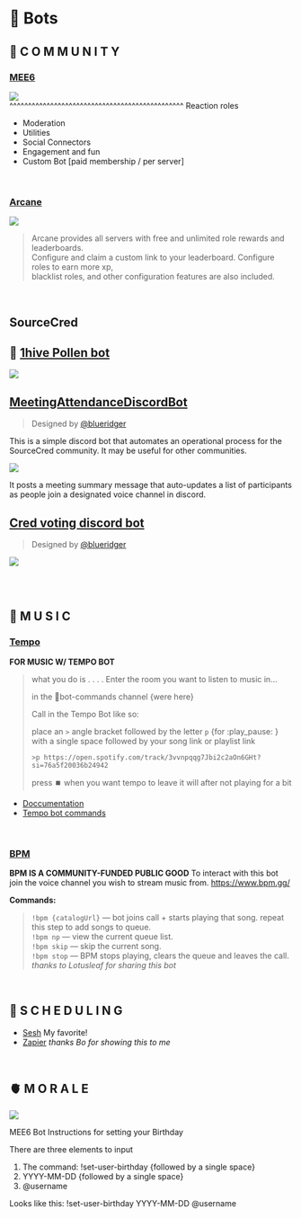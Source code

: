 # 🤖 Bots 

## 👥 C O M M U N I T Y

### [MEE6](https://mee6.xyz/)
![](https://cdn.discordapp.com/attachments/894474009759084564/929999256213938196/unknown.png)<br>
^^^^^^^^^^^^^^^^^^^^^^^^^^^^^^^^^^^^^^^^^^^^^^^ Reaction roles <br>
- Moderation
- Utilities
- Social Connectors
- Engagement and fun
- Custom Bot [paid membership / per server]

<br>

### [Arcane](https://top.gg/bot/437808476106784770)
![](https://images.discordapp.net/avatars/437808476106784770/771f3ccb67befe8c5a4a11072dbb63d5.png?size=128)
> Arcane provides all servers with free and unlimited role rewards and leaderboards. <br>
> Configure and claim a custom link to your leaderboard. Configure roles to earn more xp,  <br>
> blacklist roles, and other configuration features are also included. <br>
<br>


## SourceCred

## 🐝 [1hive Pollen bot](https://github.com/1Hive/pollen-bot)
![](https://sourcecred.io/assets/images/pbot-4027af071833bb5fc6368e73ed4fb850.png)


## [MeetingAttendanceDiscordBot](https://github.com/blueridger/MeetingAttendanceDiscordBot)
> Designed by [@blueridger](https://github.com/blueridger)

This is a simple discord bot that automates an operational process for the SourceCred community. It may be useful for other communities.

![](https://sourcecred.io/assets/images/meeting-ad8aec0e452e2cc9ad02cbd80281190b.png)

It posts a meeting summary message that auto-updates a list of participants as people join a designated voice channel in discord.

## [Cred voting discord bot](https://github.com/blueridger/cred-voting-discord-bot)
> Designed by [@blueridger](https://github.com/blueridger)

![](https://sourcecred.io/assets/images/tallyoo-2ea6dc6b121afc5d1047aeb1cff8461a.png)
 
<br>
<br>

## 🎹 M U S I C  

### [Tempo](https://tempobot.net/) 
__FOR MUSIC W/ TEMPO BOT__
>
> what you do is . . . .
> Enter the room you want to listen to music in...
>
> in the :satellite:bot-commands channel {were here} 
>
> Call in the Tempo Bot like so:
>
> place an `>` angle bracket followed by the letter `p`  {for :play_pause: } with a single space followed by your song link or playlist link 
>
> `>p https://open.spotify.com/track/3vvnpqqg7Jbi2c2aOn6GHt?si=76a5f20036b24942`
>
> press :stop_button: when you want tempo to leave it will after not playing for  a bit
- [Doccumentation](https://docs.tempobot.net/)
- [Tempo bot commands](https://tempobot.net/commands?prefix=%3E)

<br>

### [BPM](https://www.bpm.gg/)
__BPM IS A COMMUNITY-FUNDED PUBLIC GOOD__ 
 To interact with this bot join the voice channel you wish to stream music from.
https://www.bpm.gg/
 
__Commands:__
> 
> `!bpm {catalogUrl}` — bot joins call + starts playing that song. repeat this step to add songs to queue. <br>
> `!bpm np` — view the current queue list. <br>
> `!bpm skip` — skip the current song.<br>
> `!bpm stop` —  BPM stops playing, clears the queue and leaves the call.<br>
*thanks to Lotusleaf for sharing this bot*

<br>

## 📅 S C H E D U L I N G 
- [Sesh](https://top.gg/bot/616754792965865495) My favorite!
- [Zapier](https://zapier.com/) *thanks Bo for showing this to me*

<br>
  
## 🫀 M O R A L E 

![](https://cdn.discordapp.com/attachments/631171710800101396/925891338770186250/062719a-Inline.png)

MEE6 Bot Instructions for setting your Birthday

There are three elements to input

1. The command:  !set-user-birthday {followed by a single space}
2. YYYY-MM-DD  {followed by a single space}
3. @username

Looks like this: 
!set-user-birthday YYYY-MM-DD @username
